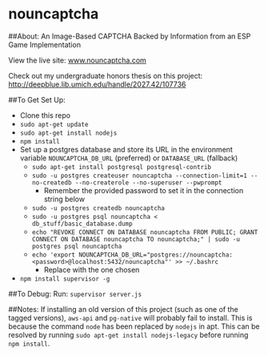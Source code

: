 nouncaptcha
===========

##About:
An Image-Based CAPTCHA Backed by Information from an ESP Game Implementation

View the live site: www.nouncaptcha.com

Check out my undergraduate honors thesis on this project: http://deepblue.lib.umich.edu/handle/2027.42/107736

##To Get Set Up:
* Clone this repo
* ```sudo apt-get update```
* ```sudo apt-get install nodejs```
* ```npm install```
* Set up a postgres database and store its URL in the environment variable ```NOUNCAPTCHA_DB_URL``` (preferred) or ```DATABASE_URL``` (fallback)
    * ```sudo apt-get install postgresql postgresql-contrib```
    * ```sudo -u postgres createuser nouncaptcha --connection-limit=1 --no-createdb --no-createrole --no-superuser --pwprompt```
        * Remember the provided password to set it in the connection string below
    * ```sudo -u postgres createdb nouncaptcha```
    * ```sudo -u postgres psql nouncaptcha < db_stuff/basic_database.dump```
    * ```echo "REVOKE CONNECT ON DATABASE nouncaptcha FROM PUBLIC; GRANT CONNECT ON DATABASE nouncaptcha TO nouncaptcha;" | sudo -u postgres psql nouncaptcha```
    * ```echo 'export NOUNCAPTCHA_DB_URL="postgres://nouncaptcha:<password>@localhost:5432/nouncaptcha"' >> ~/.bashrc```
        * Replace <password> with the one chosen
* ```npm install supervisor -g```

##To Debug:
Run: 
```supervisor server.js```

##Notes:
If installing an old version of this project (such as one of the tagged versions), ```aws-api``` and ```pg-native``` will probably fail to install. 
This is because the command ```node``` has been replaced by ```nodejs``` in apt. 
This can be resolved by running ```sudo apt-get install nodejs-legacy``` before running ```npm install```.